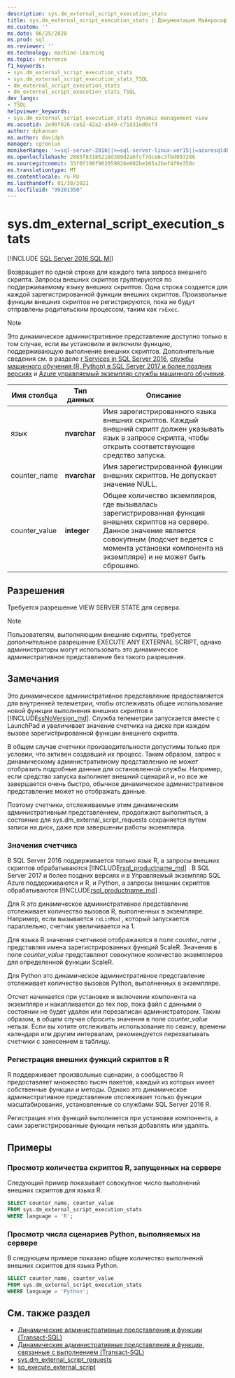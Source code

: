 ```yaml
---
description: sys.dm_external_script_execution_stats
title: sys.dm_external_script_execution_stats | Документация Майкрософт
ms.custom: ''
ms.date: 06/25/2020
ms.prod: sql
ms.reviewer: ''
ms.technology: machine-learning
ms.topic: reference
f1_keywords:
- sys.dm_external_script_execution_stats
- sys.dm_external_script_execution_stats_TSQL
- dm_external_script_execution_stats
- dm_external_script_execution_stats_TSQL
dev_langs:
- TSQL
helpviewer_keywords:
- sys.dm_external_script_execution_stats dynamic management view
ms.assetid: 2e99f026-ceb2-42a2-a549-c71d31ed0cf4
author: dphansen
ms.author: davidph
manager: cgronlun
monikerRange: '>=sql-server-2016||>=sql-server-linux-ver15||=azuresqldb-mi-current'
ms.openlocfilehash: 2885f83185218d389d2a6fcf7dce6c3fbd097286
ms.sourcegitcommit: 33f0f190f962059826e002be165a2bef4f9e350c
ms.translationtype: MT
ms.contentlocale: ru-RU
ms.lasthandoff: 01/30/2021
ms.locfileid: "99201350"
---
```

# <a name="sysdm_external_script_execution_stats"></a>sys.dm_external_script_execution_stats
[!INCLUDE [SQL Server 2016 SQL MI](../../includes/applies-to-version/sqlserver2016-asdbmi.md)]

Возвращает по одной строке для каждого типа запроса внешнего скрипта. Запросы внешних скриптов группируются по поддерживаемому языку внешних скриптов. Одна строка создается для каждой зарегистрированной функции внешних скриптов. Произвольные функции внешних скриптов не регистрируются, пока не будут отправлены родительским процессом, таким как `rxExec`.
  
> [!NOTE]  
> Это динамическое административное представление доступно только в том случае, если вы установили и включили функцию, поддерживающую выполнение внешних скриптов. Дополнительные сведения см. в разделе [r Services in SQL Server 2016](../../machine-learning/r/sql-server-r-services.md), [службы машинного обучения (R, Python) в SQL Server 2017 и более поздних версиях](../../machine-learning/sql-server-machine-learning-services.md) и [Azure управляемый экземпляр службы машинного обучения](/azure/azure-sql/managed-instance/machine-learning-services-overview).
  
|Имя столбца|Тип данных|Описание|  
|-----------------|---------------|-----------------|  
|язык|**nvarchar**|Имя зарегистрированного языка внешних скриптов. Каждый внешний скрипт должен указывать язык в запросе скрипта, чтобы открыть соответствующее средство запуска. |  
|counter_name|**nvarchar**|Имя зарегистрированной функции внешних скриптов. Не допускает значение NULL.|  
|counter_value|**integer**|Общее количество экземпляров, где вызывалась зарегистрированная функция внешних скриптов на сервере. Данное значение является совокупным (подсчет ведется с момента установки компонента на экземпляре) и не может быть сброшено.|  

## <a name="permissions"></a>Разрешения

 Требуется разрешение VIEW SERVER STATE для сервера.  
  
> [!NOTE]  
> Пользователям, выполняющим внешние скрипты, требуется дополнительное разрешение EXECUTE ANY EXTERNAL SCRIPT, однако администраторы могут использовать это динамическое административное представление без такого разрешения.
  
## <a name="remarks"></a>Замечания

  Это динамическое административное представление предоставляется для внутренней телеметрии, чтобы отслеживать общее использование новой функции выполнения внешних скриптов в [!INCLUDE[ssNoVersion_md](../../includes/ssnoversion-md.md)]. Служба телеметрии запускается вместе с LaunchPad и увеличивает значение счетчика на диске при каждом вызове зарегистрированной функции внешнего скрипта.

В общем случае счетчики производительности допустимы только при условии, что активен создавший их процесс. Таким образом, запрос к динамическому административному представлению не может отобразить подробные данные для остановленной службы. Например, если средство запуска выполняет внешний сценарий и, но все же завершается очень быстро, обычное динамическое административное представление может не отображать данные.

Поэтому счетчики, отслеживаемые этим динамическим административным представлением, продолжают выполняться, а состояние для sys.dm_external_script_requests сохраняется путем записи на диск, даже при завершении работы экземпляра.

### <a name="counter-values"></a>Значения счетчика

В SQL Server 2016 поддерживается только язык R, а запросы внешних скриптов обрабатываются [!INCLUDE[rsql_productname_md](../../includes/rsql-productname-md.md)] . В SQL Server 2017 и более поздних версиях и в Управляемый экземпляр SQL Azure поддерживаются и R, и Python, а запросы внешних скриптов обрабатываются [!INCLUDE[rsql_productname_md](../../includes/rsql-productnamenew-md.md)] .

Для R это динамическое административное представление отслеживает количество вызовов R, выполненных в экземпляре. Например, если вызывается `rxLinMod` , который запускается параллельно, счетчик увеличивается на 1.

Для языка R значения счетчиков отображаются в поле *counter_name* , представляя имена зарегистрированных функций ScaleR. Значения в поле *counter_value* представляют совокупное количество экземпляров для определенной функции ScaleR. 

Для Python это динамическое административное представление отслеживает количество вызовов Python, выполненных в экземпляре.

Отсчет начинается при установке и включении компонента на экземпляре и накапливается до тех пор, пока файл с данными о состоянии не будет удален или перезаписан администратором. Таким образом, в общем случае сбросить значения в поле *counter_value* нельзя. Если вы хотите отслеживать использование по сеансу, времени календаря или другим интервалам, рекомендуется перехватывать счетчики с занесением в таблицу.

### <a name="registration-of-external-script-functions-in-r"></a>Регистрация внешних функций скриптов в R

R поддерживает произвольные сценарии, а сообщество R предоставляет множество тысяч пакетов, каждый из которых имеет собственные функции и методы. Однако это динамическое административное представление отслеживает только функции масштабирования, установленные со службами SQL Server 2016 R.

Регистрация этих функций выполняется при установке компонента, а сами зарегистрированные функции нельзя добавлять или удалять.

## <a name="examples"></a>Примеры  
  
### <a name="viewing-the-number-of-r-scripts-run-on-the-server"></a>Просмотр количества скриптов R, запущенных на сервере

 Следующий пример показывает совокупное число выполнений внешних скриптов для языка R.  
  
```sql
SELECT counter_name, counter_value
FROM sys.dm_external_script_execution_stats
WHERE language = 'R';
```  

### <a name="viewing-the-number-of-python-scripts-run-on-the-server"></a>Просмотр числа сценариев Python, выполняемых на сервере

В следующем примере показано общее количество выполнений внешних скриптов для языка Python.  
  
```sql
SELECT counter_name, counter_value
FROM sys.dm_external_script_execution_stats
WHERE language = 'Python';
```  

## <a name="see-also"></a>См. также раздел

+ [Динамические административные представления и функции (Transact-SQL)](~/relational-databases/system-dynamic-management-views/system-dynamic-management-views.md)
+ [Динамические административные представления и функции, связанные с выполнением (Transact-SQL)](../../relational-databases/system-dynamic-management-views/execution-related-dynamic-management-views-and-functions-transact-sql.md)
+ [sys.dm_external_script_requests](../../relational-databases/system-dynamic-management-views/sys-dm-external-script-requests.md)  
+ [sp_execute_external_script](../../relational-databases/system-stored-procedures/sp-execute-external-script-transact-sql.md)  
